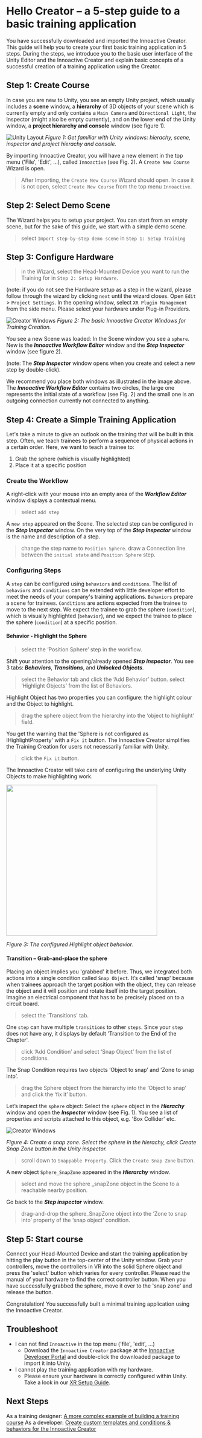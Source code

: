 # Hello Creator – a 5-step guide to a basic training application

You have successfully downloaded and imported the Innoactive Creator. This guide will help you to create your first basic training application in 5 steps. During the steps, we introduce you to the basic user interface of the Unity Editor and the Innoactive Creator and explain basic concepts of a successful creation of a training application using the Creator.

## Step 1: Create Course

In case you are new to Unity, you see an empty Unity project, which usually includes a **scene** window, a **hierarchy** of 3D objects of your scene which is currently empty and only contains a `Main Camera` and `Directional Light`, the Inspector (might also be empty currently), and on the lower end of the Unity window, a **project hierarchy and console** window (see figure 1).

![Unity Layout](../images/step-by-step-guides/unityWindows.jpg "Getting Familiar with Unity - The Unity Layout")
*Figure 1: Get familiar with Unity windows: hierachy, scene, inspector and project hierachy and console.*

By importing Innoactive Creator, you will have a new element in the top menu ('File', 'Edit', …), called `Innoactive` (see Fig. 2). A `Create New Course` Wizard is open.

  > After Importing, the `Create New Course` Wizard should open. In case it is not open, select `Create New Course` from the top menu `Innoactive`.

## Step 2: Select Demo Scene

The Wizard helps you to setup your project. You can start from an empty scene, but for the sake of this guide, we start with a simple demo scene.

> select `Import step-by-step demo scene` in `Step 1: Setup Training`

## Step 3: Configure Hardware

> in the Wizard, select the Head-Mounted Device you want to run the Training for in `Step 2: Setup Hardware`.

(note: if you do not see the Hardware setup as a step in the wizard, please follow through the wizard by clicking `next` until the wizard closes. Open `Edit` > `Project Settings`. In the opening window, select `XR Plugin Management` from the side menu. Please select your hardware under Plug-in Providers.

![Creator Windows](../images/step-by-step-guides/creatorWindows.jpg "Getting Familiar with Unity - The Creator Layout")
*Figure 2: The basic Innoactive Creator Windows for Training Creation.*

You see a new Scene was loaded: In the Scene window you see a `sphere`. New is the ***Innoactive Workflow Editor*** window and the ***Step Inspector*** window (see figure 2). 

(note: The ***Step Inspector*** window opens when you create and select a new step by double-click). 

We recommend you place both windows as illustrated in the image above.
The ***Innoactive Workflow Editor*** contains two circles, the large one represents the initial state of a workflow (see Fig. 2) and the small one is an outgoing connection currently not connected to anything.

## Step 4: Create a Simple Training Application

Let's take a minute to give an outlook on the training that will be built in this step. Often, we teach trainees to perform a sequence of physical actions in a certain order. Here, we want to teach a trainee to:

1. Grab the sphere (which is visually highlighted)
2. Place it at a specific position

### Create the Workflow

A right-click with your mouse into an empty area of the ***Workflow Editor*** window displays a contextual menu.

> select `add step`

A `new step` appeared on the Scene. The selected step can be configured in the ***Step Inspector*** window. On the very top of the ***Step Inspector*** window is the name and description of a step.

> change the step name to `Position Sphere`.
> draw a Connection line between the `initial state` and `Position Sphere` step.

### Configuring Steps

A `step` can be configured using `behaviors` and `conditions`. The list of `behaviors` and `conditions` can be extended with little developer effort to meet the needs of your company's training applications. 
`Behaviors` prepare a scene for trainees. `Conditions` are actions expected from the trainee to move to the next step. We expect the trainee to grab the sphere (`condition`), which is visually highlighted (`behavior`), and we expect the trainee to place the sphere (`condition`) at a specific position.

#### Behavior - Highlight the Sphere

> select the ‘Position Sphere’ step in the workflow.

Shift your attention to the opening/already opened ***Step inspector***. You see 3 tabs: ***Behaviors***, ***Transitions***, and ***Unlocked Objects***.

> select the Behavior tab and click the ‘Add Behavior’ button.
> select ‘Highlight Objects’ from the list of Behaviors.

Highlight Object has two properties you can configure: the highlight colour and the Object to highlight.

> drag the sphere object from the hierarchy into the ‘object to highlight’ field.

You get the warning that the 'Sphere is not configured as IHighlightProperty' with a `Fix it` button. The Innoactive Creator simplifies the Training Creation for users not necessarily familiar with Unity.

> click the `Fix it` button.

The Innoactive Creator will take care of configuring the underlying Unity Objects to make highlighting work.

<img src="../images/step-by-step-guides/behavior.jpg" width="400">

 *Figure 3: The configured Highlight object behavior.*

#### Transition – Grab-and-place the sphere

Placing an object implies you 'grabbed' it before. Thus, we integrated both actions into a single condition called `Snap Object`. It’s called 'snap' because when trainees approach the target position with the object, they can release the object and it will position and rotate itself into the target position. Imagine an electrical component that has to be precisely placed on to a circuit board. 

> select the 'Transitions' tab.

One `step` can have multiple `transitions` to other `steps`. Since your `step` does not have any, it displays by default 'Transition to the End of the Chapter'.

> click ‘Add Condition’ and select ‘Snap Object’ from the list of conditions.

The Snap Condition requires two objects ‘Object to snap’ and ‘Zone to snap into’.

> drag the Sphere object from the hierarchy into the ‘Object to snap’ and click the ‘fix it’ button.

Let’s inspect the `sphere` object: Select the `sphere` object in the ***Hierachy*** window and open the ***Inspector*** window (see Fig. 1). You see a list of properties and scripts attached to this object, e.g. 'Box Collider' etc.

![Creator Windows](../images/step-by-step-guides/createSnapZone.jpg "Getting Familiar with Unity - The Creator Layout")

 *Figure 4: Create a snap zone. Select the sphere in the hierachy, click Create Snap Zone button in the Unity inspector.*

> scroll down to `Snappable Property`. Click the `Create Snap Zone` button.

A new object `Sphere_SnapZone` appeared in the ***Hierarchy*** window.

> select and move the sphere _snapZone object in the Scene to a reachable nearby position.

Go back to the ***Step inspector*** window.
> drag-and-drop the sphere_SnapZone object into the ‘Zone to snap into’ property of the ‘snap object’ condition.

## Step 5: Start course

Connect your Head-Mounted Device and start the training application by hitting the play button in the top-center of the Unity window. Grab your controllers, move the controllers in VR into the solid Sphere object and press the 'select' button which varies for every controller. Please read the manual of your hardware to find the correct controller button. When you have successfully grabbed the sphere, move it over to the 'snap zone' and release the button.

Congratulation! You successfully built a minimal training application using the Innoactive Creator.

## Troubleshoot

- I can not find `Innoactive` in the top menu ('file', 'edit', …)
  - Download the `Innoactive Creator` package at the [Innoactive Developer Portal](http://developers.innoactive.de/creator/releases/) and double-click the downloaded package to import it into Unity. 
- I cannot play the training application with my hardware.
  - Please ensure your hardware is correctly configured within Unity. Take a look in our [XR Setup Guide](../setup-guides/03-xr-setup.md).
  
## Next Steps

As a training designer: [A more complex example of building a training course](../getting-started/designer.md)
As a developer: [Create custom templates and conditions & behaviors for the Innoactive Creator](../getting-started/developer.md)
